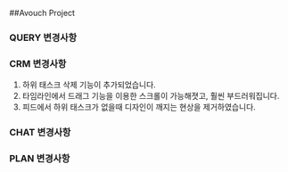 ##Avouch Project
### QUERY 변경사항
### CRM 변경사항
1. 하위 태스크 삭제 기능이 추가되었습니다.
2. 타임라인에서 드래그 기능을 이용한 스크롤이 가능해졋고, 훨씬 부드러워집니다.
3. 피드에서 하위 태스크가 없을때 디자인이 깨지는 현상을 제거하였습니다.
### CHAT 변경사항
### PLAN 변경사항